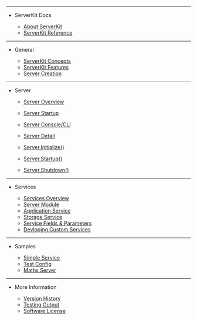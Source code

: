 <!-- _sidebar.md -->

<hr>

- ServerKit Docs

	- [About ServerKit](					external/readme.md)
	- [ServerKit Reference](				guides/000-Summary.md)
	<!-- - [Services Overview](					guides/2000-Services-Section.md) -->
	<!-- - [Transports Overview](				guides/3000-Transports-Section.md) -->

<hr>

- General

	- [ServerKit Concepts](					guides/010-Concepts.md)
	- [ServerKit Features](					guides/020-Features.md)
	- [Server Creation](					guides/030-ServerKit-NewServer.md)
	<!-- - [Naming Conventions](					guides/999-Naming-Conventions.md) -->

<hr>

- Server

	- [Server Overview](					guides/100-Server.md)
	- [Server Startup](						guides/110-Server-Startup.md)
	- [Server Console/CLI](					guides/111-Server-Cli.md)

	- [Server Detail](						guides/130-Server-Object.md)
	- [Server.Initialize()](				guides/131-Server-Initialize.md)
	- [Server.Startup()](					guides/132-Server-Startup.md)
	- [Server.Shutdown()](					guides/133-Server-Shutdown.md)

	<!-- - [Configuration](						guides/200-Configuration.md) -->
	
<hr>

- Services

	- [Services Overview](					guides/200-Services.md)
	- [Server Module](						guides/201-ServerModule-Object.md)
	- [Application Service](				guides/202-ApplicationService-Object.md)
	- [Storage Service](					guides/203-StorageService-Object.md)
	- [Service Fields & Parameters](		guides/210-Fields-Parameters.md)
	- [Devloping Custom Services](			guides/290-Custom-Services.md)

<!-- 
	- [Services Overview](					api/2000-Services-Section.md)
	- [ServerAccounts Service](				api/2100-ServerAccounts-Object.md)
	- [Authentication Service](				api/2200-Authentication-Object.md)
	- [ServerManagement Service](			api/2300-ServerManagement-Object.md)
-->

<!--
<hr>

- Transports

	- [Transports Overview](				api/3000-Transports-Section.md)
	- [Text Transport](						api/3100-Text-Object.md)
	- [Web Transport](						api/3200-Web-Object.md)
	- [WebSocket Transport](				api/3300-WebSocket-Object.md)
	- [Amqp Transport](						api/3400-Amqp-Object.md)
-->

<!-- 
<hr>

- Flows

	- [Authentication Flow](			flows/Authentication-Flow.md)
	- [Service Call Flow](				flows/Service-Call-Flow.md)
 -->

<hr>

- Samples

	- [Simple Service](					examples/Simple-Application-Service.md)
	- [Test Config](					samples/TestConfig.md)
	- [Maths Server](					samples/MathsServer.md)


<hr>

- More Information

	- [Version History](				external/history.md)
	- [Testing Output](					external/testing-output.md)
	- [Software License](				external/license.md)


